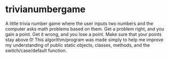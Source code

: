 # trivianumbergame
A little trivia number game where the user inputs two numbers and the computer asks math problems based on them. Get a problem right, and you gain a point. Get it wrong, and you lose a point. Make sure that your points stay above 0!
This algorithm/program was made simply to help me improve my understanding of public static objects, classes, methods, and the switch/case/default function.
